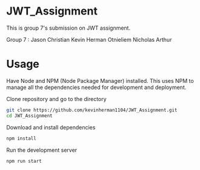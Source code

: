 # JWT_Assignment

This is group 7's submission on JWT assignment.

Group 7 :
Jason Christian
Kevin Herman Otnieliem
Nicholas Arthur

# Usage

Have Node and NPM (Node Package Manager) installed. This uses NPM to manage all the dependencies needed for development and deployment.

Clone repository and go to the directory
```bash
git clone https://github.com/kevinherman1104/JWT_Assignment.git
cd JWT_Assignment
```

Download and install dependencies
```bash
npm install
```

Run the development server
```bash
npm run start
```
